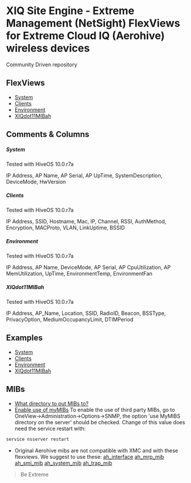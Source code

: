 # XIQ Site Engine - Extreme Management (NetSight) FlexViews for Extreme Cloud IQ (Aerohive) wireless devices

Community Driven repository


## FlexViews
* [System](tpl/XIQbasicsystem.tpl?raw=true)
* [Clients](tpl/XIQclients.tpl?raw=true)
* [Environment](tpl/XIQenvsystem.tpl?raw=true)
* [XIQdot11MIBah](tpl/XIQdot11MIBah.tpl?raw=true)

## Comments & Columns

##### System
Tested with HiveOS 10.0.r7a

IP Address, AP Name, AP Serial, AP UpTime, SystemDescription, DeviceMode, HwVersion

##### Clients
Tested with HiveOS 10.0.r7a

IP Address, SSID, Hostname, Mac, IP, Channel, RSSI, AuthMethod, Encryption, MACProto, VLAN, LinkUptime, BSSID

##### Environment
Tested with HiveOS 10.0.r7a

IP Address, AP Name, DeviceMode, AP Serial, AP CpuUtilization, AP MemUtilization, UpTime, EnvironmentTemp, EnvironmentFan

##### XIQdot11MIBah
Tested with HiveOS 10.0.r7a

IP Address, AP_Name, Location, SSID, RadioID, Beacon, BSSType, PrivacyOption, MediumOccupancyLimit, DTIMPeriod

## Examples
* [System](sample/XIQbasicsystem.PNG?raw=true)
* [Clients](sample/XIQclients.PNG?raw=true)
* [Environment](sample/XIQenvsystem.PNG?raw=true)
* [XIQdot11MIBah](sample/XIQdot11MIBah.PNG?raw=true)


## MIBs
* [What directory to put MIBs to?](https://gtacknowledge.extremenetworks.com/articles/How_To/Netsight-Importing-a-MIB-into-Netsight)
* [Enable use of myMIBs](https://emc.extremenetworks.com/content/oneview/docs/admin/options/docs/ov_admin_options_snmp.html)
To enable the use of third party MIBs, go to OneView->Administration->Options->SNMP, the option 'use MyMIBS directory on the server' should be checked. Change of this value does need the service restart with:
```bash
service nsserver restart
```
* Original Aerohive mibs are not compatible with XMC and with these flexviews. We suggest to use these:
[ah_interface](mibs/ah_interface_mib.mib?raw=true)
[ah_mrp_mib](mibs/ah_mrp_mib.mib?raw=true)
[ah_smi_mib](mibs/ah_smi_mib.mib?raw=true)
[ah_system_mib](mibs/ah_system_mib.mib?raw=true)
[ah_trap_mib](mibs/ah_trap_mib.mib?raw=true)

>Be Extreme